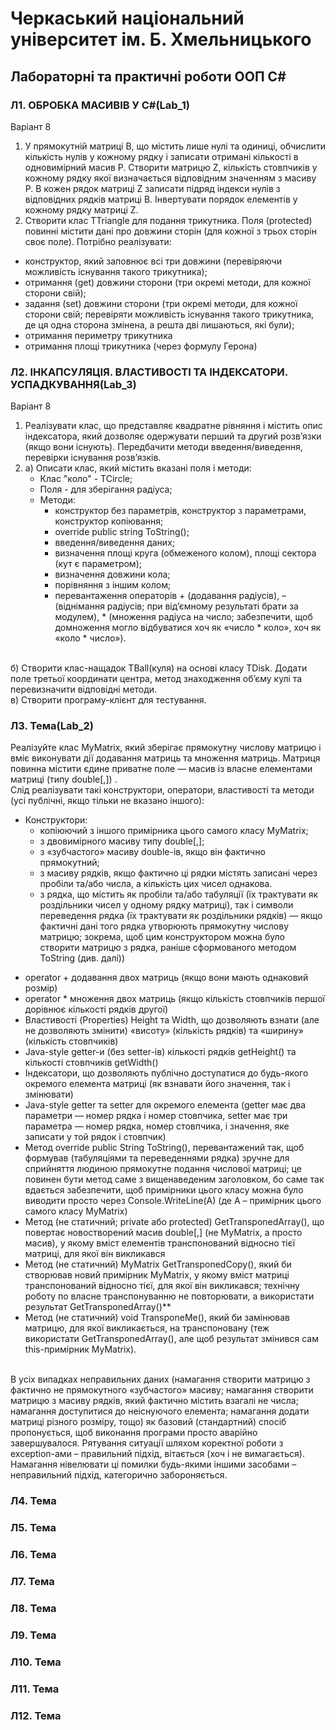 # Черкаський національний університет ім. Б. Хмельницького
## Лабораторні та практичні роботи ООП C#
### Л1. ОБРОБКА МАСИВІВ У C#(Lab_1)
Варіант 8
1. У прямокутній матриці B, що містить лише нулі та одиниці, обчислити кількість
нулів у кожному рядку і записати отримані кількості в одновимірний масив P.
Створити матрицю Z, кількість стовпчиків у кожному рядку якої визначається
відповідним значенням з масиву P. В кожен рядок матриці Z записати підряд
індекси нулів з відповідних рядків матриці B. Інвертувати порядок елементів у
кожному рядку матриці Z.
2. Створити клас TTriangle для подання трикутника. Поля (protected) повинні містити дані про довжини сторін (для кожної з трьох сторін своє поле). Потрібно реалізувати:
* конструктор, який заповнює всі три довжини (перевіряючи можливість існування такого трикутника);
* отримання (get) довжини сторони (три окремі методи, для кожної сторони свій);
* задання (set) довжини сторони (три окремі методи, для кожної сторони свій; перевіряти можливість існування такого трикутника, де ця одна сторона змінена, а решта дві лишаються, які були);
* отримання периметру трикутника
* отримання площі трикутника (через формулу Герона)

### Л2. ІНКАПСУЛЯЦІЯ. ВЛАСТИВОСТІ ТА ІНДЕКСАТОРИ. УСПАДКУВАННЯ(Lab_3)
Варіант 8
1. Реалізувати клас, що представляє квадратне рівняння і містить опис індексатора,
який дозволяє одержувати перший та другий розв’язки (якщо вони існують).
Передбачити методи введення/виведення, перевірки існування розв’язків.
2. а) Описати клас, який містить вказані поля і методи:<br>
	- Клас "коло" - TCircle;<br>
	- Поля - для зберігання радіуса;<br>
	- Методи:
		- конструктор без параметрів, конструктор з параметрами, конструктор копіювання;<br>
		- override public string ToString();
		- введення/виведення даних;
		- визначення площі круга (обмеженого колом), площі сектора (кут є параметром);<br>
		- визначення довжини кола;
		- порівняння з іншим колом;
		- перевантаження операторів + (додавання радіусів), – (віднімання радіусів; при
		від’ємному результаті брати за модулем), * (множення радіуса на число; забезпечити, щоб
		домноження могло відбуватися хоч як «число * коло», хоч як «коло * число»).
		<br>
б) Створити клас-нащадок TBall(куля) на основі класу TDisk. Додати поле третьої
координати центра, метод знаходження об’єму кулі та перевизначити відповідні методи.<br>
в) Створити програму-клієнт для тестування.

### Л3. Тема(Lab_2)
Реалізуйте клас MyMatrix, який зберігає прямокутну числову матрицю і вміє виконувати дії
додавання матриць та множення матриць.
Матриця повинна містити єдине приватне поле — масив із власне елементами матриці (типу
double[,]) .<br>
Слід реалізувати такі конструктори, оператори, властивості та методи (усі публічні, якщо
тільки не вказано іншого):
- Конструктори:<br> 
	- копіюючий з іншого примірника цього самого класу MyMatrix;
	- з двовимірного масиву типу double[,];
	- з «зубчастого» масиву double-ів, якщо він фактично прямокутний;
	- з масиву рядків, якщо фактично ці рядки містять записані через пробіли та/або
	числа, а кількість цих чисел однакова.
	- з рядка, що містить як пробіли та/або табуляції (їх трактувати як роздільники
	чисел у одному рядку матриці), так і символи переведення рядка (їх трактувати
	як роздільники рядків) — якщо фактичні дані того рядка утворюють прямокутну
	числову матрицю; зокрема, щоб цим конструктором можна було створити
	матрицю з рядка, раніше сформованого методом ToString (див. далі))<br>

* operator + додавання двох матриць (якщо вони мають однаковий розмір)
* operator * множення двох матриць (якщо кількість стовпчиків першої дорівнює
кількості рядків другої)
* Властивості (Properties) Height та Width, що дозволяють взнати (але не дозволяють
змінити) «висоту» (кількість рядків) та «ширину» (кількість стовпчиків)
* Java-style getter-и (без setter-ів) кількості рядків getHeight() та кількості
стовпчиків getWidth()
* Індексатори, що дозволяють публічно доступатися до будь-якого окремого елемента
матриці (як взнавати його значення, так і змінювати)
* Java-style getter та setter для окремого елемента (getter має два параметри — номер
рядка і номер стовпчика, setter має три параметра — номер рядка, номер стовпчика, і
значення, яке записати у той рядок і стовпчик)
* Метод override public String ToString(), перевантажений так, щоб
формував (табуляціями та переведеннями рядка) зручне для сприйняття людиною
прямокутне подання числової матриці; це повинен бути метод саме з вищенаведеним
заголовком, бо саме так вдається забезпечити, щоб примірники цього класу можна
було виводити просто через Console.WriteLine(A) (де A – примірник цього
самого класу MyMatrix)
* Метод (не статичний; private або protected) GetTransponedArray(), що повертає
новостворений масив double[,] (не MyMatrix, а просто масив), у якому вміст
елементів транспонований відносно тієї матриці, для якої він викликався
* Метод (не статичний) MyMatrix GetTransponedCopy(), який би створював
новий примірник MyMatrix, у якому вміст матриці транспонований відносно тієї,
для якої він викликався; технічну роботу по власне транспонуванню не повторювати,
а використати результат GetTransponedArray()**
* Метод (не статичний) void TransponeMe(), який би замінював матрицю, для якої
викликається, на транспоновану (теж використати GetTransponedArray(), але
щоб результат змінився сам this-примірник MyMatrix).
<br>
В усіх випадках неправильних даних (намагання створити матрицю з фактично
не прямокутного «зубчастого» масиву; намагання створити матрицю з масиву рядків, який
фактично містить взагалі не числа; намагання доступитися до неіснуючого елемента;
намагання додати матриці різного розміру, тощо) як базовий (стандартний) спосіб
пропонується, щоб виконання програми просто аварійно завершувалося. Рятування ситуації
шляхом коректної роботи з exception-ами – правильний підхід, вітається (хоч і
не вимагається). Намагання нівелювати ці помилки будь-якими іншими засобами –
неправильний підхід, категорично забороняється.

### Л4. Тема

### Л5. Тема

### Л6. Тема

### Л7. Тема

### Л8. Тема

### Л9. Тема

### Л10. Тема

### Л11. Тема

### Л12. Тема
